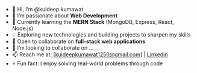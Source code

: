 - 👋 Hi, I’m @kuldeep kumawat
- 👀 I’m passionate about **Web Development**  
- 🌱 Currently learning the **MERN Stack** (MongoDB, Express, React, Node.js)
- 💡 Exploring new technologies and building projects to sharpen my skills
- 🤝 Open to collaborate on **full-stack web applications**  
- 💞️ I’m looking to collaborate on ...
- 📫 Reach me at: [kuldeepkumawat1250@gmail.com] | [Linkedin](https://www.linkedin.com/in/kuldeep-kumawat-083081299])
- ⚡  Fun fact: I enjoy solving real-world problems through code  


<!---
kuldeep-97/kuldeep-97 is a ✨ special ✨ repository because its `README.md` (this file) appears on your GitHub profile.
You can click the Preview link to take a look at your changes.
--->

